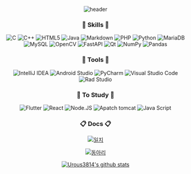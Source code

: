 <div align=center>
  
![header](https://capsule-render.vercel.app/api?type=waving&color=auto&text=UROUS3814&section=header&height=300&fontsize=70)

### :book: Skills :book:
  
  ![C](https://img.shields.io/badge/c-%2300599C.svg?style=for-the-badge&logo=c&logoColor=white)   ![C++](https://img.shields.io/badge/c++-%2300599C.svg?style=for-the-badge&logo=c%2B%2B&logoColor=white)   ![HTML5](https://img.shields.io/badge/html5-%23E34F26.svg?style=for-the-badge&logo=html5&logoColor=white)   ![Java](https://img.shields.io/badge/java-%23ED8B00.svg?style=for-the-badge&logo=java&logoColor=white)   ![Markdown](https://img.shields.io/badge/markdown-%23000000.svg?style=for-the-badge&logo=markdown&logoColor=white)   ![PHP](https://img.shields.io/badge/php-%23777BB4.svg?style=for-the-badge&logo=php&logoColor=white)   ![Python](https://img.shields.io/badge/python-3670A0?style=for-the-badge&logo=python&logoColor=ffdd54)    ![MariaDB](https://img.shields.io/badge/mariaDB-003545?style=for-the-badge&logo=mariaDB&logoColor=white)   ![MySQL](https://img.shields.io/badge/mysql-4479A1?style=for-the-badge&logo=mysql&logoColor=white)   ![OpenCV](https://img.shields.io/badge/opencv-%23white.svg?style=for-the-badge&logo=opencv&logoColor=white)   ![FastAPI](https://img.shields.io/badge/FastAPI-005571?style=for-the-badge&logo=fastapi)   ![Qt](https://img.shields.io/badge/Qt-%23217346.svg?style=for-the-badge&logo=Qt&logoColor=white)   ![NumPy](https://img.shields.io/badge/numpy-%23013243.svg?style=for-the-badge&logo=numpy&logoColor=white)   ![Pandas](https://img.shields.io/badge/pandas-%23150458.svg?style=for-the-badge&logo=pandas&logoColor=white)
  
  
  
  
  ### :wrench: Tools :wrench:

![IntelliJ IDEA](https://img.shields.io/badge/IntelliJIDEA-000000.svg?style=for-the-badge&logo=intellij-idea&logoColor=white)   ![Android Studio](https://img.shields.io/badge/Android%20Studio-3DDC84.svg?style=for-the-badge&logo=android-studio&logoColor=white)   ![PyCharm](https://img.shields.io/badge/pycharm-008000?style=for-the-badge&logo=pycharm&logoColor=black&color=green&labelColor=green)   ![Visual Studio Code](https://img.shields.io/badge/Visual%20Studio%20Code-0078d7.svg?style=for-the-badge&logo=visual-studio-code&logoColor=white)   ![Rad Studio](https://img.shields.io/badge/Rad%20Studio-ED1F35.svg?style=for-the-badge&logo=Embarcadero&logoColor=white)
  
### :blue_book: To Study :blue_book:
  
  ![Flutter](https://img.shields.io/badge/flutter-02569B?style=for-the-badge&logo=flutter&logoColor=white)
  ![React](https://img.shields.io/badge/react-61DAFB?style=for-the-badge&logo=react&logoColor=black)
  ![Node.JS](https://img.shields.io/badge/node.js-339933?style=for-the-badge&logo=Node.js&logoColor=white)
  ![Apatch tomcat](https://img.shields.io/badge/apache%20tomcat-F8DC75?style=for-the-badge&logo=apachetomcat&logoColor=black)
  ![Java Script](https://img.shields.io/badge/javascript-F7DF1E?style=for-the-badge&logo=javascript&logoColor=black)

  ### :clipboard: Docs :clipboard:

[![일지](https://img.shields.io/badge/개발일지-%21759B.svg?style=for-the-badge&logo=WordPress&logoColor=white)](https://github.com/urous3814/urous3814/blob/main/Development_log.md)
  
  [![동아리](https://img.shields.io/badge/동아리-%21369B.svg?style=for-the-badge&logo=WordPress&logoColor=white)](https://github.com/Buram-Highschool-learning-JAVA/)

[![Urous3814's github stats](https://github-readme-stats.vercel.app/api?username=urous3814&hide=stars,prs&count_private=true&show_icons=true)](https://github.com/anuraghazra/github-readme-stats)




<div align=center>

